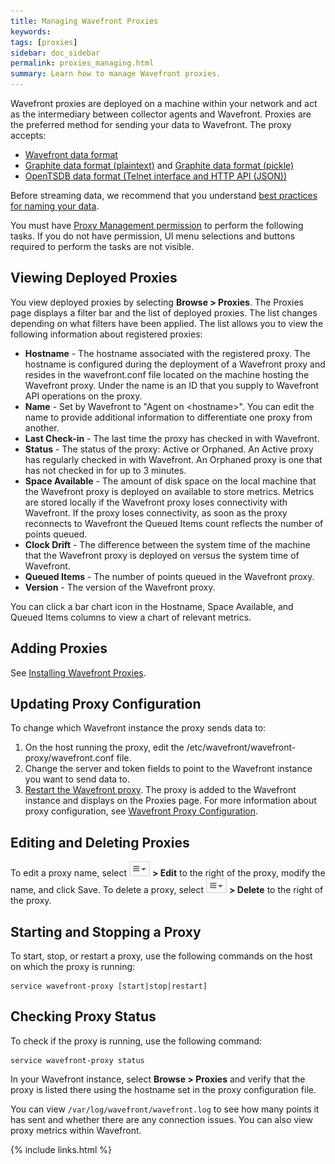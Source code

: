 ```yaml
---
title: Managing Wavefront Proxies
keywords:
tags: [proxies]
sidebar: doc_sidebar
permalink: proxies_managing.html
summary: Learn how to manage Wavefront proxies.
---
```

Wavefront proxies are deployed on a machine within your network and act as the intermediary between collector agents and Wavefront. Proxies are the preferred method for sending your data to Wavefront. The proxy accepts:

- [Wavefront data format](wavefront_data_format)
- [Graphite data format (plaintext)](http://graphite.readthedocs.io/en/latest/feeding-carbon.html#the-plaintext-protocol) and [Graphite data format (pickle)](http://graphite.readthedocs.io/en/latest/feeding-carbon.html#the-pickle-protocol)
- [OpenTSDB data format (Telnet interface and HTTP API (JSON))](http://opentsdb.net/docs/build/html/user_guide/writing.html)
 
Before streaming data, we recommend that you understand [best practices for naming your data]().
 
You must have [Proxy Management permission](permissions) to perform the following tasks. If you do not have permission, UI menu selections and buttons required to perform the tasks are not visible.

## Viewing Deployed Proxies

You view deployed proxies by selecting **Browse > Proxies**.  The Proxies page displays a filter bar and the list of deployed proxies. The list changes depending on what filters have been applied.  The list allows you to view the following information about registered proxies:

- **Hostname** - The hostname associated with the registered proxy. The hostname is configured during the deployment of a Wavefront proxy and resides in the wavefront.conf file located on the machine hosting the Wavefront proxy. Under the name is an ID that you supply to Wavefront API operations on the proxy.
- **Name** - Set by Wavefront to "Agent on \<hostname\>".  You can edit the name to provide additional information to differentiate one proxy from another.
- **Last Check-in** - The last time the proxy has checked in with Wavefront.
- **Status** - The status of the proxy: Active or Orphaned. An Active proxy has regularly checked in with Wavefront. An Orphaned proxy is one that has not checked in for up to 3 minutes.
- **Space Available** - The amount of disk space on the local machine that the Wavefront proxy is deployed on available to store metrics. Metrics are stored locally if the Wavefront proxy loses connectivity with Wavefront. If the proxy loses connectivity, as soon as the proxy reconnects to Wavefront the Queued Items count reflects the number of points queued.
- **Clock Drift** - The difference between the system time of the machine that the Wavefront proxy is deployed on versus the system time of Wavefront.
- **Queued Items** - The number of points queued in the Wavefront proxy.
- **Version** - The version of the Wavefront proxy.

You can click a bar chart icon <i class="fa-bar-chart fa" style="color: 337ab7;"></i> in the Hostname, Space Available, and Queued Items columns to view a chart of relevant metrics.
 
## Adding Proxies
See [Installing Wavefront Proxies]().
 
## Updating Proxy Configuration
To change which Wavefront instance the proxy sends data to:

1. On the host running the proxy, edit the /etc/wavefront/wavefront-proxy/wavefront.conf file.
1. Change the server and token fields to point to the Wavefront instance you want to send data to. 
1. [Restart the Wavefront proxy](#restart). The proxy is added to the Wavefront instance and displays on the Proxies page.
For more information about proxy configuration, see [Wavefront Proxy Configuration](proxies_configuration).
 
## Editing and Deleting Proxies
To edit a proxy name, select  ![action_menu.png](images/action_menu.png#inline) **> Edit** to the right of the proxy, modify the name, and click Save.
To delete a proxy, select  ![action_menu.png](images/action_menu.png#inline) **> Delete** to the right of the proxy.

<a name="restart"></a>

## Starting and Stopping a Proxy
 
To start, stop, or restart a proxy, use the following commands on the host on which the proxy is running:

```shell
service wavefront-proxy [start|stop|restart]
```

## Checking Proxy Status
 
To check if the proxy is running, use the following command:

```shell
service wavefront-proxy status
```

In your Wavefront instance, select **Browse > Proxies** and verify that the proxy is listed there using the hostname set in the proxy configuration file.
 
You can view `/var/log/wavefront/wavefront.log` to see how many points it has sent and whether there are any connection issues. You can also view proxy metrics within Wavefront.

{% include links.html %}
